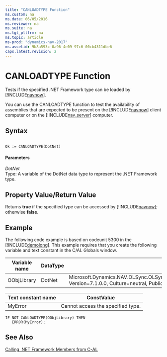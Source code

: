 ```yaml
---
title: "CANLOADTYPE Function"
ms.custom: na
ms.date: 06/05/2016
ms.reviewer: na
ms.suite: na
ms.tgt_pltfrm: na
ms.topic: article
ms-prod: "dynamics-nav-2017"
ms.assetid: 9b8a593c-0a96-4e09-97c6-00cb4311dbe6
caps.latest.revision: 2
---
```

# CANLOADTYPE Function
Tests if the specified .NET Framework type can be loaded by [!INCLUDE[navnow](includes/navnow_md.md)].  
  
 You can use the CANLOADTYPE function to test the availability of assemblies that are expected to be present on the [!INCLUDE[navnow](includes/navnow_md.md)] client computer or on the [!INCLUDE[nav_server](includes/nav_server_md.md)] computer.  
  
## Syntax  
  
```  
  
Ok := CANLOADTYPE(DotNet)  
```  
  
#### Parameters  
 *DotNet*  
 Type: A variable of the DotNet data type to represent the .NET Framework type.  
  
## Property Value/Return Value  
 Returns **true** if the specified type can be accessed by [!INCLUDE[navnow](includes/navnow_md.md)]; otherwise **false**.  
  
## Example  
 The following code example is based on codeunit 5300 in the [!INCLUDE[demolong](includes/demolong_md.md)]. This example requires that you create the following variable and text constant in the C/AL Globals window.  
  
|Variable name|DataType|Subtype|  
|-------------------|--------------|-------------|  
|OObjLibrary|DotNet|Microsoft.Dynamics.NAV.OLSync.OLSyncSupplier.OutlookObjectLibrary.'Microsoft.Dynamics.NAV.OLSync.OLSyncSupplier, Version=7.1.0.0, Culture=neutral, PublicKeyToken=31bf3856ad364e35'|  
  
|Text constant name|ConstValue|  
|------------------------|----------------|  
|MyError|Cannot access the specified type.|  
  
```  
IF NOT CANLOADTYPE(OObjLibrary) THEN  
   ERROR(MyError);  
```  
  
## See Also  
 [Calling .NET Framework Members from C\-AL](Calling-.NET-Framework-Members-from-C-AL.md)